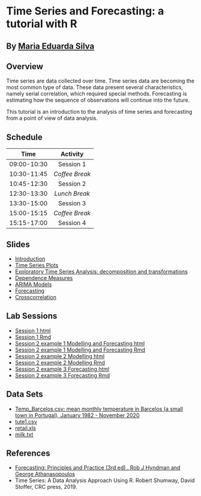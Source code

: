 # Time Series and Forecasting: a tutorial with R

By [Maria Eduarda Silva](https://www.fep.up.pt/docentes/mesilva/)
------------------------------------------------------------------------------------------------------

## Overview

Time series are data collected over time. Time series data are
becoming the most common type of data. These data present several
characteristics, namely serial correlation, which required special
methods. Forecasting is estimating how the sequence of observations
  will continue into the future. 
  
This tutorial is an introduction to the analysis of time series and
forecasting from a point of view of data analysis. 
 
## Schedule


|Time | Activity |
|:----------:|:---------:| 
 | 09:00-10:30 | Session 1 | 
 | 10:30-11:45 | *Coffee Break* | 
| 10:45-12:30 | Session 2 | 
|12:30-13:30 | *Lunch Break*| 
| 13:30-15:00| Session 3| 
|15:00-15:15 | *Coffee Break*| 
| 15:15-17:00 | Session 4 |


## Slides

+ [Introduction](Slides/1.pdf)
+ [Time Series Plots](Slides/2.pdf )
+ [Exploratory Time Series Analysis: decomposition and transformations](Slides/3.pdf )
+ [Dependence Measures](Slides/4.pdf )
+ [ARIMA Models](Slides/5.pdf) 
+ [Forecasting](Slides/6.pdf) 
+ [Crosscorrelation](Slides/7.pdf)


## Lab Sessions

+ [Session 1 html](Lab%20Sessions/LabSession1.html )
+  [Session 1 Rmd](Lab%20Sessions/LabSession1.Rmd )
+ [Session 2 example 1 Modelling and Forecasting html](Lab%20Sessions/LabSession2_1.html) 
+ [Session 2 example 1 Modelling and Forecasting Rmd](Lab%20Sessions/LabSession2_1.Rmd) 
+ [Session 2 example 2 Modelling html](Lab%20Sessions/LabSession2_2.html)
+ [Session 2 example 2 Modelling Rmd](Lab%20Sessions/LabSession2_2.Rmd)
+ [Session 2 example 3 Forecasting html](Lab%20Sessions/LabSession2_3.html)
+ [Session 2 example 3 Forecasting Rmd](Lab%20Sessions/LabSession2_3.Rmd)


## Data Sets

+ [Temp_Barcelos.csv: mean monthly temperature in Barcelos (a small
  town in Portugal), January 1982 - November 2020](Data/Temp_Barcelos.csv )
+ [tute1.csv]( Data/tute1.csv)
+ [retail.xls](Data/retail.xlsx )
+ [milk.txt](Data/milk.txt)


## References

+  [Forecasting: Principles and Practice (3rd ed) . Rob J Hyndman and George Athanasopoulos](https://otexts.com/fpp3/)
+  Time Series: A Data Analysis Approach Using R. Robert
     Shumway, David Stoffer, CRC press, 2019.




